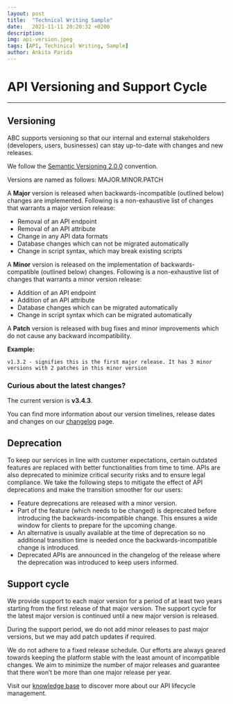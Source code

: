 ```yaml
---
layout: post
title:  "Technical Writing Sample"
date:   2021-11-11 20:20:32 +0200
description: 
img: api-version.jpeg
tags: [API, Techinical Writing, Sample]
author: Ankita Parida
---
```

# API Versioning and Support Cycle
--------------

## Versioning
ABC supports versioning so that our internal and external stakeholders (developers, users, businesses) can stay up-to-date with changes and new releases. 

We follow the [Semantic Versioning 2.0.0](https://semver.org/) convention.

Versions are named as follows: MAJOR.MINOR.PATCH

A **Major** version is released when backwards-incompatible (outlined below) changes are implemented. Following is a non-exhaustive list of changes that warrants a major version release: 
- Removal of an API endpoint 
- Removal of an API attribute 
- Change in any API data formats 
- Database changes which can not be migrated automatically 
- Change in script syntax, which may break existing scripts 
  
A **Minor** version is released on the implementation of backwards-compatible (outlined below) changes. Following is a non-exhaustive list of changes that warrants a minor version release: 
- Addition of an API endpoint 
- Addition of an API attribute 
- Database changes which can be migrated automatically 
- Change in script syntax which can be migrated automatically 

A **Patch** version is released with bug fixes and minor improvements which do not cause any backward incompatibility.
   
**Example:** 
```
v1.3.2 - signifies this is the first major release. It has 3 minor versions with 2 patches in this minor version
```


### Curious about the latest changes?
The current version is **v3.4.3**. 

You can find more information about our version timelines, release dates and changes on our [changelog](https://fakelink.com/releases) page. 

## Deprecation 
To keep our services in line with customer expectations, certain outdated features are replaced with better functionalities from time to time. APIs are also deprecated to minimize critical security risks and to ensure legal compliance. We take the following steps to mitigate the effect of API deprecations and make the transition smoother for our users:
- Feature deprecations are released with a minor version.
- Part of the feature (which needs to be changed) is deprecated before introducing the backwards-incompatible change. This ensures a wide window for clients to prepare for the upcoming change.
- An alternative is usually available at the time of deprecation so no additional transition time is needed once the backwards-incompatible change is introduced. 
- Deprecated APIs are announced in the changelog of the release where the deprecation was introduced to keep users informed. 
   
## Support cycle 

We provide support to each major version for a period of at least two years starting from the first release of that major version. The support cycle for the latest major version is continued until a new major version is released.

During the support period, we do not add minor releases to past major versions, but we may add patch updates if required. 

We do not adhere to a fixed release schedule. Our efforts are always geared towards keeping the platform stable with the least amount of incompatible changes. We aim to minimize the number of major releases and guarantee that there won’t be more than one major release per year. 

Visit our [knowledge base](https://ankita396.github.io/portfolio/) to discover more about our API lifecycle management. 







